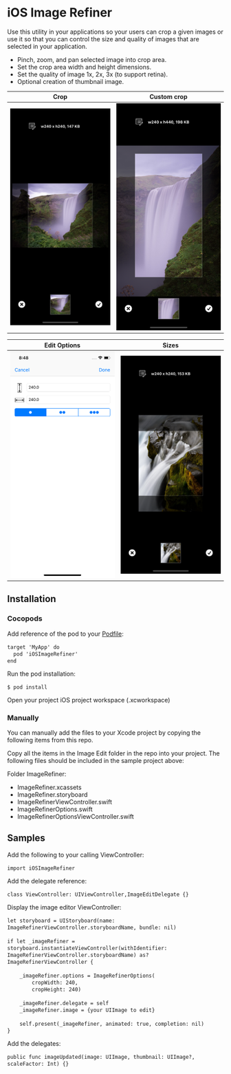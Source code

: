 # iOS Image Refiner
Use this utility in your applications so your users can crop a given images or use it so that you can control the size and quality of images that are selected in your application.

 - Pinch, zoom, and pan selected image into crop area.
 - Set the crop area width and height dimensions.
 - Set the quality of image 1x, 2x, 3x (to support retina).
 - Optional creation of thumbnail image.

Crop                       |  Custom crop
:-------------------------:|:-------------------------:
![](https://github.com/asnow003/iOSImageRefiner/blob/master/docs/ImageEdit1.png?raw=true) | ![](https://github.com/asnow003/iOSImageRefiner/blob/master/docs/ImageEdit2.png?raw=true)

Edit Options               |  Sizes
:-------------------------:|:-------------------------:
![](https://github.com/asnow003/iOSImageRefiner/blob/master/docs/ImageEdit3.png?raw=true) | ![](https://github.com/asnow003/iOSImageRefiner/blob/master/docs/ImageEdit4.png?raw=true)

## Installation

### Cocopods
Add reference of the pod to your [Podfile](https://cocoapods.org/pods/iOSImageRefiner):
```
target 'MyApp' do
  pod 'iOSImageRefiner'
end
```
Run the pod installation:
```
$ pod install
```
Open your project iOS project workspace (.xcworkspace)

### Manually
You can manually add the files to your Xcode project by copying the following items from this repo.

Copy all the items in the Image Edit folder in the repo into your project.  The following files should be included in the sample project above:

Folder ImageRefiner:
 - ImageRefiner.xcassets
 - ImageRefiner.storyboard
 - ImageRefinerViewController.swift
 - ImageRefinerOptions.swift
 - ImageRefinerOptionsViewController.swift

## Samples

Add the following to your calling ViewController:
```
import iOSImageRefiner
```

Add the delegate reference:
```
class ViewController: UIViewController,ImageEditDelegate {}
```

Display the image editor ViewController:
```
let storyboard = UIStoryboard(name: ImageRefinerViewController.storyboardName, bundle: nil)
            
if let _imageRefiner = storyboard.instantiateViewController(withIdentifier: ImageRefinerViewController.storyboardName) as? ImageRefinerViewController {
                
	_imageRefiner.options = ImageRefinerOptions(
	    cropWidth: 240,
	    cropHeight: 240)

	_imageRefiner.delegate = self
	_imageRefiner.image = {your UIImage to edit}

	self.present(_imageRefiner, animated: true, completion: nil)
}
```
Add the delegates:
```
public func imageUpdated(image: UIImage, thumbnail: UIImage?, scaleFactor: Int) {}
```
